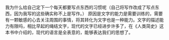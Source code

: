 我为什么给自己定下一个每天都要写点东西的习惯呢（自己将写作改成了写点东西，因为我写的这些确实称不上是写作。）
原因是文字的能力是需要训练的，需要有一颗敏感的心去关注周围的事情，将其转化为文字也是一种能力。文字的描述能力有限吗，相比早起的绳结文字，现代的文字已经进步许多了，在《人类简史》这本书中介绍的，现代的语言是全表意的，能够表达我们的思想了。